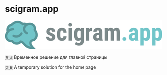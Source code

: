 # scigram.app

![logo scigram.app](logo.svg)

🇷🇺 Временное решение для главной страницы

🇬🇧 A temporary solution for the home page
